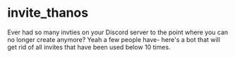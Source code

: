 # invite_thanos
Ever had so many invties on your Discord server to the point where you can no longer create anymore? Yeah a few people have- here's a bot that will get rid of all invites that have been used below 10 times.
